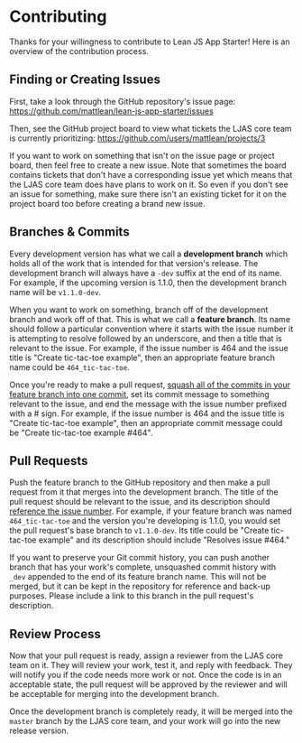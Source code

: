 # Contributing

Thanks for your willingness to contribute to Lean JS App Starter! Here is an overview of the contribution process.

## Finding or Creating Issues

First, take a look through the GitHub repository's issue page:
https://github.com/mattlean/lean-js-app-starter/issues

Then, see the GitHub project board to view what tickets the LJAS core team is currently prioritizing:
https://github.com/users/mattlean/projects/3

If you want to work on something that isn't on the issue page or project board, then feel free to create a new issue. Note that sometimes the board contains tickets that don't have a corresponding issue yet which means that the LJAS core team does have plans to work on it. So even if you don't see an issue for something, make sure there isn't an existing ticket for it on the project board too before creating a brand new issue.

## Branches & Commits

Every development version has what we call a **development branch** which holds all of the work that is intended for that version's release. The development branch will always have a `-dev` suffix at the end of its name. For example, if the upcoming version is 1.1.0, then the development branch name will be `v1.1.0-dev`.

When you want to work on something, branch off of the development branch and work off of that. This is what we call a **feature branch**. Its name should follow a particular convention where it starts with the issue number it is attempting to resolve followed by an underscore, and then a title that is relevant to the issue. For example, if the issue number is 464 and the issue title is "Create tic-tac-toe example", then an appropriate feature branch name could be `464_tic-tac-toe`.

Once you're ready to make a pull request, [squash all of the commits in your feature branch into one commit](https://git-tower.com/learn/git/faq/git-squash), set its commit message to something relevant to the issue, and end the message with the issue number prefixed with a # sign. For example, if the issue number is 464 and the issue title is "Create tic-tac-toe example", then an appropriate commit message could be "Create tic-tac-toe example #464".

## Pull Requests

Push the feature branch to the GitHub repository and then make a pull request from it that merges into the development branch. The title of the pull request should be relevant to the issue, and its description should [reference the issue number](https://docs.github.com/en/get-started/writing-on-github/working-with-advanced-formatting/autolinked-references-and-urls). For example, if your feature branch was named `464_tic-tac-toe` and the version you're developing is 1.1.0, you would set the pull request's base branch to `v1.1.0-dev`. Its title could be "Create tic-tac-toe example" and its description should include "Resolves issue #464."

If you want to preserve your Git commit history, you can push another branch that has your work's complete, unsquashed commit history with `_dev` appended to the end of its feature branch name. This will not be merged, but it can be kept in the repository for reference and back-up purposes. Please include a link to this branch in the pull request's description.

## Review Process

Now that your pull request is ready, assign a reviewer from the LJAS core team on it. They will review your work, test it, and reply with feedback. They will notify you if the code needs more work or not. Once the code is in an acceptable state, the pull request will be approved by the reviewer and will be acceptable for merging into the development branch.

Once the development branch is completely ready, it will be merged into the `master` branch by the LJAS core team, and your work will go into the new release version.
